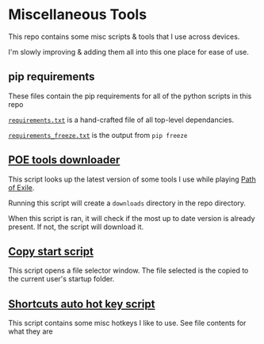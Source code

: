 # Miscellaneous Tools
This repo contains some misc scripts & tools that I use across devices.

I'm slowly improving & adding them all into this one place for ease of use.

## pip requirements
These files contain the pip requirements for all of the python scripts in this repo

[`requirements.txt`](requirements.txt) is a hand-crafted file of all top-level dependancies.

[`requirements_freeze.txt`](requirements_freeze.txt) is the output from `pip freeze`

## [POE tools downloader](download_poe_tools.py)
This script looks up the latest version of some tools I use while playing [Path of Exile](https://www.pathofexile.com/).

Running this script will create a `downloads` directory in the repo directory.

When this script is ran, it will check if the most up to date version is already present. If not, the script will download it.

## [Copy start script](CopyStart.ps1)
This script opens a file selector window. The file selected is the copied to the current user's startup folder.

## [Shortcuts auto hot key script](shortcuts.ahk)
This script contains some misc hotkeys I like to use. See file contents for what they are
